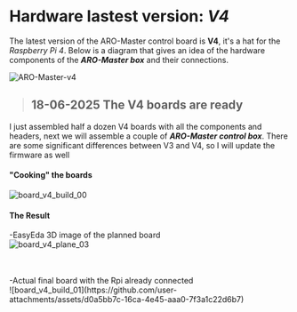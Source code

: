 # Hardware lastest version: _V4_

The latest version of the ARO-Master control board is **V4**, it's a hat for the _Raspberry Pi 4_.
Below is a diagram that gives an idea of ​​the hardware components of the ***ARO-Master box*** and their connections.

![ARO-Master-v4](https://github.com/user-attachments/assets/10174e22-d282-4e95-83ba-8857fb7c7c3b)

> ## 18-06-2025 The V4 boards are ready
I just assembled half a dozen V4 boards with all the components and headers, next we will assemble a couple of ***ARO-Master control box***.
There are some significant differences between V3 and V4, so I will update the firmware as well


#### "Cooking" the boards

![board_v4_build_00](https://github.com/user-attachments/assets/1d86b99c-9535-464c-82b4-c06e3ce142dd)



#### The Result

-EasyEda 3D image of the planned board<br/>
![board_v4_plane_03](https://github.com/user-attachments/assets/97296555-8539-44fb-86bc-b53dd461ccf7)

<br/>
<br/>
-Actual final board with the Rpi already connected<br/>
![board_v4_build_01](https://github.com/user-attachments/assets/d0a5bb7c-16ca-4e45-aaa0-7f3a1c22d6b7)

